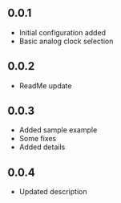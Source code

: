 ## 0.0.1

* Initial configuration added
* Basic analog clock selection

## 0.0.2

* ReadMe update

## 0.0.3

* Added sample example
* Some fixes
* Added details

## 0.0.4

* Updated description